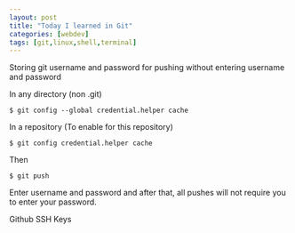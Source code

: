 ```yaml
---
layout: post
title: "Today I learned in Git"
categories: [webdev]
tags: [git,linux,shell,terminal]
---
```

Storing git username and password for pushing without entering username and password 

In any directory (non .git)

`$ git config --global credential.helper cache`

In a repository (To enable for this repository)

`$ git config credential.helper cache`

Then

`$ git push`

Enter username and password and after that, all pushes will not require you to enter your password.

Github SSH Keys
